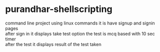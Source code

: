 # purandhar-shellscripting
command line project using linux commands 
it is have 
signup and signin pages 
<br>
after sign in it displays take test option
the test is mcq based with 10 sec timer
<br>
after the test it displays result of the test taken
